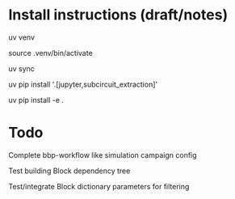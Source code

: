 # Install instructions (draft/notes)

uv venv

source .venv/bin/activate

uv sync

uv pip install '.[jupyter,subcircuit_extraction]'

uv pip install -e .


# Todo

Complete bbp-workflow like simulation campaign config

Test building Block dependency tree

Test/integrate Block dictionary parameters for filtering